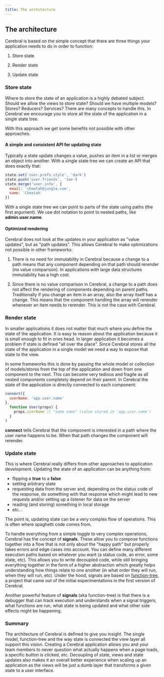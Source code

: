 ```yaml
---
title: The architecture
---
```


## The architecture

Cerebral is based on the simple concept that there are three things your application needs to do in order to function:

1. Store state

2. Render state

3. Update state

### Store state
Where to store the state of an application is a highly debated subject. Should we allow the views to store state? Should we have multiple models? Stores? Reducers? Services? There are many concepts to handle this. In Cerebral we encourage you to store all the state of the application in a single state tree.

With this approach we get some benefits not possible with other approaches.

#### A simple and consistent API for updating state
Typically a state update changes a value, pushes an item in a list or merges an object into another. With a single state tree we can create an API that does exactly that:

```js
state.set('user.prefs.style', 'dark')
state.push('user.friends', 'Joe')
state.merge('user.info', {
  email: 'cheetah@jungle.com',
  name: 'Cheetah'
})
```

With a single state tree we can point to parts of the state using paths (the first argument). We use dot notation to point to nested paths, like **admin.user.name**.

#### Optimized rendering
Cerebral does not look at the updates in your application as "value updates", but as "path updates". This allows Cerebral to make optimizations not possible in other frameworks:

1. There is no need for immutability in Cerebral because a change to a path means that any component depending on that path should rerender (no value comparison). In applications with large data structures immutability has a high cost.

2. Since there is no value comparison in Cerebral, a change to a path does not affect the rendering of components depending on parent paths. Traditionally if you change an item in an array, also the array itself has a change. This means that the component handling the array will rerender whenever an item needs to rerender. This is not the case with Cerebral.

### Render state
In smaller applications it does not matter that much where you define the state of the application. It is easy to reason about the application because it is small enough to fit in ones head. In larger application it becomes a problem if state is defined "all over the place". Since Cerebral stores all the state of the application in a single model we need a way to expose that state to the view.

In some frameworks this is done by passing the whole model or collection of models/stores from the top of the application and down from one component to the next. This can become very tedious and fragile as all nested components completely depend on their parent. In Cerebral the state of the application is directly connected to each component:

```js
connect({
  userName: 'app.user.name'
},
  function User(props) {
    props.userName // "some name" (value stored in 'app.user.name')
  }
)
```

**connect** tells Cerebral that the component is interested in a path where the user name happens to be. When that path changes the component will rerender.

### Update state
This is where Cerebral really differs from other approaches to application development. Updating the state of an application can be anything from:

- flipping a **true** to a **false**
- setting arbitrary state
- requesting data from the server and, depending on the status code of the response, do something with that response which might lead to new requests and/or setting up a listener for data on the server
- reading (and storing) something in local storage
- etc...

The point is, updating state can be a very complex flow of operations. This is often where spaghetti code comes from.

To handle everything from a simple toggle to very complex operations, Cerebral has the concept of **signals**. These allow you to compose functions together into a flow that is not only about the "happy path" but properly takes errors and edge cases into account. You can define many different execution paths based on whatever you want (a status code, an error, some state, etc). This allows you to write decoupled code, while still bringing everything together in the form of a higher abstraction which greatly helps understanding how things relate to one another (in what order they will run, when they will run, etc). Under the hood, signals are based on [function-tree](https://github.com/cerebral/function-tree), a project that came out of the initial experimentations in the first version of Cerebral.

Another powerful feature of **signals** (aka function-tree) is that there is a debugger that can track execution and understands when a signal triggers, what functions are run, what state is being updated and what other side effects might be happening.

### Summary
The architecture of Cerebral is defined to give you insight. The single model, function-tree and the way state is connected the view layer all support this vision. Creating a Cerebral application allows you and your team members to never question what actually happens when a page loads, a specific button is clicked, etc. Decoupling of state, views and state updates also makes it an overall better experience when scaling up an application as the views will be just a dumb layer that transforms a given state to a user interface.
